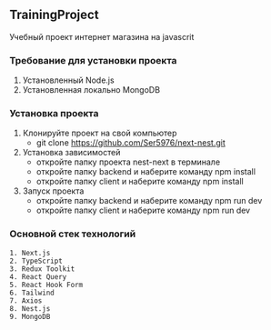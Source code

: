 ## TrainingProject

Учебный проект интернет магазина на javascrit

### Требование для установки проекта

1.  Установленный Node.js
2.  Установленная локально MongoDB

### Установка проекта

1.  Клонируйте проект на свой компьютер
    - git clone https://github.com/Ser5976/next-nest.git
2.  Установка зависимостей
    - откройте папку проекта nest-next в терминале
    - откройте папку backend и наберите команду npm install
    - откройте папку client и наберите команду npm install
3.  Запуск проекта
    - откройте папку backend и наберите команду npm run dev
    - откройте папку client и наберите команду npm run dev

### Основной стек технологий

    1. Next.js
    2. TypeScript
    3. Redux Toolkit
    4. React Query
    5. React Hook Form
    6. Tailwind
    7. Axios
    8. Nest.js
    9. MongoDB
